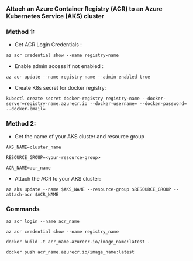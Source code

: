 ### Attach an Azure Container Registry (ACR) to an Azure Kubernetes Service (AKS) cluster

### Method 1: 

- Get ACR Login Credentials :

```az acr credential show --name registry-name```

- Enable admin access if not enabled :

```az acr update --name registry-name --admin-enabled true```

- Create K8s secret for docker registry:

```kubectl create secret docker-registry registry-name --docker-server=registry-name.azurecr.io --docker-username= --docker-password= --docker-email=```

### Method 2:

- Get the name of your AKS cluster and resource group

```AKS_NAME=cluster_name```

```RESOURCE_GROUP=<your-resource-group>```

```ACR_NAME=acr_name```

- Attach the ACR to your AKS cluster:

```az aks update --name $AKS_NAME --resource-group $RESOURCE_GROUP --attach-acr $ACR_NAME```


### Commands

```az acr login --name acr_name```

```az acr credential show --name registry_name```

```docker build -t acr_name.azurecr.io/image_name:latest .```

```docker push acr_name.azurecr.io/image_name:latest```

```
